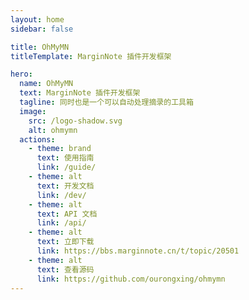 ```yaml
---
layout: home
sidebar: false

title: OhMyMN
titleTemplate: MarginNote 插件开发框架

hero:
  name: OhMyMN
  text: MarginNote 插件开发框架
  tagline: 同时也是一个可以自动处理摘录的工具箱
  image:
    src: /logo-shadow.svg
    alt: ohmymn
  actions:
    - theme: brand
      text: 使用指南
      link: /guide/
    - theme: alt
      text: 开发文档
      link: /dev/
    - theme: alt
      text: API 文档
      link: /api/
    - theme: alt
      text: 立即下载
      link: https://bbs.marginnote.cn/t/topic/20501
    - theme: alt
      text: 查看源码
      link: https://github.com/ourongxing/ohmymn
---
```

<script setup>
import HomePage from "/.vitepress/components/HomePage.vue"
import Feature from "/.vitepress/components/Feature.vue"
</script>
<Feature />
<HomePage />